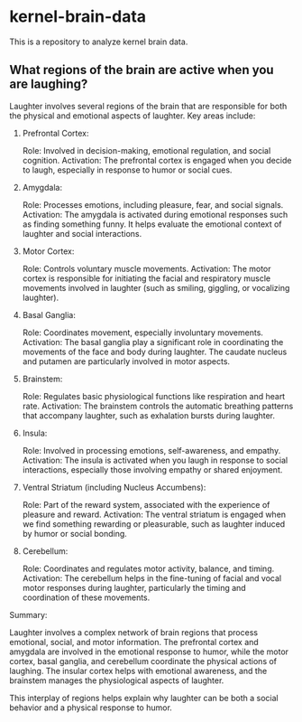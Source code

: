 # kernel-brain-data
This is a repository to analyze kernel brain data.

## What regions of the brain are active when you are laughing?

Laughter involves several regions of the brain that are responsible for both the physical and emotional aspects of laughter. Key areas include:
1. Prefrontal Cortex:

    Role: Involved in decision-making, emotional regulation, and social cognition.
    Activation: The prefrontal cortex is engaged when you decide to laugh, especially in response to humor or social cues.

2. Amygdala:

    Role: Processes emotions, including pleasure, fear, and social signals.
    Activation: The amygdala is activated during emotional responses such as finding something funny. It helps evaluate the emotional context of laughter and social interactions.

3. Motor Cortex:

    Role: Controls voluntary muscle movements.
    Activation: The motor cortex is responsible for initiating the facial and respiratory muscle movements involved in laughter (such as smiling, giggling, or vocalizing laughter).

4. Basal Ganglia:

    Role: Coordinates movement, especially involuntary movements.
    Activation: The basal ganglia play a significant role in coordinating the movements of the face and body during laughter. The caudate nucleus and putamen are particularly involved in motor aspects.

5. Brainstem:

    Role: Regulates basic physiological functions like respiration and heart rate.
    Activation: The brainstem controls the automatic breathing patterns that accompany laughter, such as exhalation bursts during laughter.

6. Insula:

    Role: Involved in processing emotions, self-awareness, and empathy.
    Activation: The insula is activated when you laugh in response to social interactions, especially those involving empathy or shared enjoyment.

7. Ventral Striatum (including Nucleus Accumbens):

    Role: Part of the reward system, associated with the experience of pleasure and reward.
    Activation: The ventral striatum is engaged when we find something rewarding or pleasurable, such as laughter induced by humor or social bonding.

8. Cerebellum:

    Role: Coordinates and regulates motor activity, balance, and timing.
    Activation: The cerebellum helps in the fine-tuning of facial and vocal motor responses during laughter, particularly the timing and coordination of these movements.

Summary:

Laughter involves a complex network of brain regions that process emotional, social, and motor information. The prefrontal cortex and amygdala are involved in the emotional response to humor, while the motor cortex, basal ganglia, and cerebellum coordinate the physical actions of laughing. The insular cortex helps with emotional awareness, and the brainstem manages the physiological aspects of laughter.

This interplay of regions helps explain why laughter can be both a social behavior and a physical response to humor.